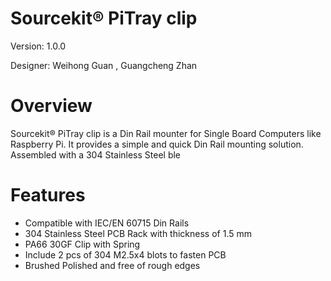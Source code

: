 Sourcekit&reg; PiTray clip
===

Version: 1.0.0

Designer: Weihong Guan [<span class="mdi mdi-github" style="color: #000;"></span>](https://github.com/aguegu/) [<span class="mdi mdi-twitter" style="color: #1da1f2;"></span>](https://twitter.com/BG5USN), Guangcheng Zhan

# Overview

Sourcekit&reg; PiTray clip is a Din Rail mounter for Single Board Computers like Raspberry Pi. It provides a simple and quick Din Rail mounting solution. Assembled with a 304 Stainless Steel ble

# Features

* Compatible with IEC/EN 60715 Din Rails
* 304 Stainless Steel PCB Rack with thickness of 1.5 mm
* PA66 30GF Clip with Spring
* Include 2 pcs of 304 M2.5x4 blots to fasten PCB
* Brushed Polished and free of rough edges
